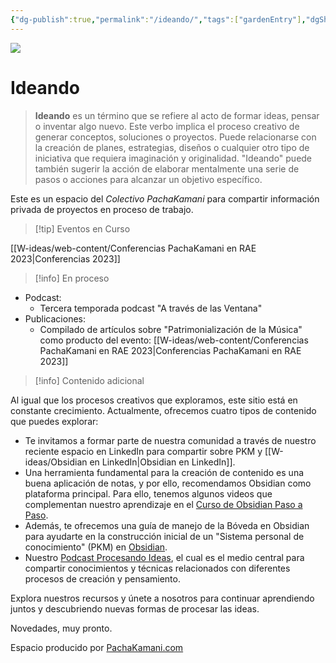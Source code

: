 ```yaml
---
{"dg-publish":true,"permalink":"/ideando/","tags":["gardenEntry"],"dgShowBacklinks":true,"dgShowLocalGraph":true,"dgEnableSearch":true,"noteIcon":""}
---
```


![](/img/user/W-ideas/img/pachakamani.jpg)
# Ideando

> **Ideando** es un término que se refiere al acto de formar ideas, pensar o inventar algo nuevo. Este verbo implica el proceso creativo de generar conceptos, soluciones o proyectos. Puede relacionarse con la creación de planes, estrategias, diseños o cualquier otro tipo de iniciativa que requiera imaginación y originalidad. "Ideando" puede también sugerir la acción de elaborar mentalmente una serie de pasos o acciones para alcanzar un objetivo específico.


Este es un espacio del _Colectivo PachaKamani_ para compartir información privada de proyectos en proceso de trabajo. 

>[!tip] Eventos en Curso

[[W-ideas/web-content/Conferencias PachaKamani en RAE 2023\|Conferencias 2023]]

>[!info] En proceso
- Podcast:
	- Tercera temporada podcast "A través de las Ventana"
- Publicaciones:
	- Compilado de artículos sobre "Patrimonialización de la Música" como producto del evento: [[W-ideas/web-content/Conferencias PachaKamani en RAE 2023\|Conferencias PachaKamani en RAE 2023]]


>[!info] Contenido adicional

Al igual que los procesos creativos que exploramos, este sitio está en constante crecimiento. Actualmente, ofrecemos cuatro tipos de contenido que puedes explorar:

- Te invitamos a formar parte de nuestra comunidad a través de nuestro reciente espacio en LinkedIn para compartir sobre PKM y [[W-ideas/Obsidian en LinkedIn\|Obsidian en LinkedIn]].
- Una herramienta fundamental para la creación de contenido es una buena aplicación de notas, y por ello, recomendamos Obsidian como plataforma principal. Para ello, tenemos algunos videos que complementan nuestro aprendizaje en el [Curso de Obsidian Paso a Paso](https://procesandoideas.kamani.pro/pkm-obsidian/obsidian-paso-a-paso/).
- Además, te ofrecemos una guía de manejo de la Bóveda en Obsidian para ayudarte en la construcción inicial de un "Sistema personal de conocimiento" (PKM) en [Obsidian](https://procesandoideas.kamani.pro/pkm-obsidian/guia-pkm-base/).
- Nuestro [Podcast Procesando Ideas](https://procesandoideas.kamani.pro/podcast-pi/), el cual es el medio central para compartir conocimientos y técnicas relacionados con diferentes procesos de creación y pensamiento.

Explora nuestros recursos y únete a nosotros para continuar aprendiendo juntos y descubriendo nuevas formas de procesar las ideas.


Novedades, muy pronto.


<div class="transclusion internal-embed is-loaded"><div class="markdown-embed">



Espacio producido por [PachaKamani.com](http://pachakamani.com/)

</div></div>
